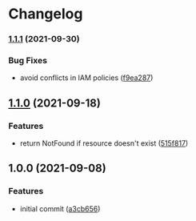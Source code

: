# Changelog

### [1.1.1](https://www.github.com/grbac/grbac/compare/v1.1.0...v1.1.1) (2021-09-30)


### Bug Fixes

* avoid conflicts in IAM policies ([f9ea287](https://www.github.com/grbac/grbac/commit/f9ea287e157e7a542bbd5acd76501f0deb644737))

## [1.1.0](https://www.github.com/grbac/grbac/compare/v1.0.0...v1.1.0) (2021-09-18)


### Features

* return NotFound if resource doesn't exist ([515f817](https://www.github.com/grbac/grbac/commit/515f817c7ab34f7edf07abf96c54d223ec4cf2f3))

## 1.0.0 (2021-09-08)


### Features

* initial commit ([a3cb656](https://www.github.com/grbac/grbac/commit/a3cb656afec67cfc88c00cf53238b9c2974a2415))
